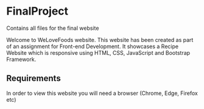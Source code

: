 # FinalProject
Contains all files for the final website

Welcome to WeLoveFoods website. This website has been created as part of an assignment for Front-end Development. 
It showcases a Recipe Website which is responsive using HTML, CSS, JavaScript and Bootstrap Framework.

## Requirements
In order to view this website you will need a browser (Chrome, Edge, Firefox etc)
